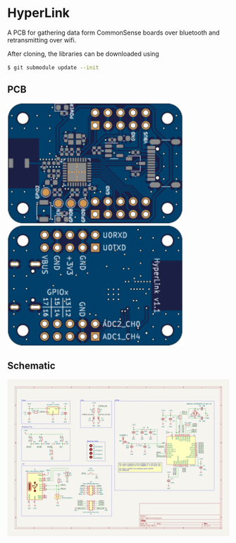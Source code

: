 # HyperLink

A PCB for gathering data form CommonSense boards over bluetooth and
retransmitting over wifi.

After cloning, the libraries can be downloaded using

```bash
$ git submodule update --init
```

## PCB

<img width=400 src="./doc/generated/HyperLink-top.svg" />
<img width=400 src="./doc/generated/HyperLink-bottom.svg" />

## Schematic

<img src="./doc/generated/HyperLink-schematic.svg" />
